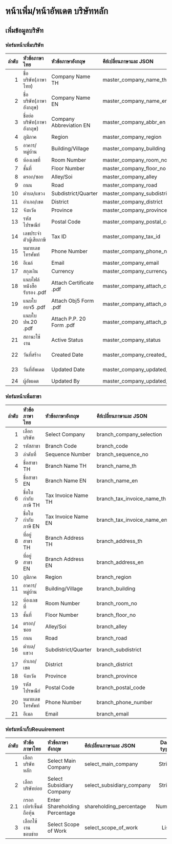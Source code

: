 # หน้าเพิ่ม/หน้าอัพเดต บริษัทหลัก

## เพิ่มข้อมูลบริษัท

### ฟอร์มหน้าเพิ่มบริษัท

|  ลำดับ | หัวข้อภาษาไทย      | หัวข้อภาษาอังกฤษ  | คีย์เปลี่ยนภาษาและ JSON    | Data type | ตัวอย่างข้อมูล           |
| ---: | :-------------------- | :----------------------- | :-------------------------- | :-------: | :--------------------------- |
|    1 | ชื่อบริษัท(ภาษาไทย)       | Company Name TH          | master_company_name_th      |  String   | บริษัทเทคแคร์โซลูชั่น จำกัด          |
|    2 | ชื่อบริษัท(ภาษาอังกฤษ)     | Company Name EN          | master_company_name_en      |  String   | TechCare Solutions Co., Ltd. |
|    3 | ชื่อย่อบริษัท(ภาษาอังกฤษ)   | Company Abbreviation EN  | master_company_abbr_en      |  String   | TCS                          |
|    4 | ภูมิภาค                 | Region                   | master_company_region       |  String   | ภาคกลาง                      |
|    5 | อาคาร/หมู่บ้าน           | Building/Village         | master_company_building     |  String   | อาคาร A                      |
|    6 | ห้องเลขที่               | Room Number              | master_company_room_no      |  String   | 101                          |
|    7 | ชั้นที่                   | Floor Number             | master_company_floor_no     |  String   | 10                           |
|    8 | ตรอก/ซอย              | Alley/Soi                | master_company_alley        |  String   | ซอยสุขุมวิท 1                   |
|    9 | ถนน                   | Road                     | master_company_road         |  String   | ถนนสุขุมวิท                     |
|   10 | ตำบล/แขวง              | Subdistrict/Quarter      | master_company_subdistrict  |  String   | แขวงบางนา                    |
|   11 | อำเภอ/เขต              | District                 | master_company_district     |  String   | เขตบางนา                     |
|   12 | จังหวัด                 | Province                 | master_company_province     |  String   | กรุงเทพมหานคร                 |
|   13 | รหัสไปรษณีย์             | Postal Code              | master_company_postal_code  |  String   | 10260                        |
|   14 | เลขประจำตัวผู้เสียภาษี      | Tax ID                   | master_company_tax_id       |  String   | 1234567890123                |
|   15 | หมายเลขโทรศัพท์         | Phone Number             | master_company_phone_number |  String   | 02-123-4567                  |
|   16 | อีเมล์                  | Email                    | master_company_email        |  String   | infotechcare.com             |
|   17 | สกุลเงิน                | Currency                 | master_company_currency     |  String   | THB                          |
|   18 | แนบไฟล์หนังสือรับรอง .pdf | Attach Certificate .pdf  | master_company_attach_cert  |   File    | certificate.pdf              |
|   19 | แนบใบ อบจ5 .pdf       | Attach Obj5 Form .pdf    | master_company_attach_obj5  |   File    | obj5.pdf                     |
|   20 | แนบใบ ปพ.20 .pdf      | Attach P.P. 20 Form .pdf | master_company_attach_pp20  |   File    | pp20.pdf                     |
|   21 | สถานะใช้งาน            | Active Status            | master_company_status       |  Boolean  | true                         |
|   22 | วันที่สร้าง               | Created Date             | master_company_created_at   | DateTime  | 2023-08-09T12:00:00Z         |
|   23 | วันที่อัพเดต              | Updated Date             | master_company_updated_at   | DateTime  | 2024-08-09T12:00:00Z         |
|   24 | ผู้อัพเดต                | Updated By               | master_company_updated_by   |  String   | admin                        |

### ฟอร์มหน้าเพิ่มสาขา

| ลำดับ | หัวข้อภาษาไทย           | หัวข้อภาษาอังกฤษ              | คีย์เปลี่ยนภาษาและ JSON       | Data type | ตัวอย่างข้อมูล                    |
|-------:|:-------------------------|:------------------------------|:--------------------------------|:---------:|:----------------------------------|
| 1      | เลือกบริษัท               | Select Company                | branch_company_selection        | String    | บริษัท เทคแคร์ โซลูชั่น จำกัด    |
| 2      | รหัสสาขา                 | Branch Code                   | branch_code                     | String    | BR001                             |
| 3      | ลำดับที่                 | Sequence Number               | branch_sequence_no              | Integer   | 1                                  |
| 4      | ชื่อสาขา TH              | Branch Name TH                | branch_name_th                  | String    | สาขาบางนา                         |
| 5      | ชื่อสาขา EN              | Branch Name EN                | branch_name_en                  | String    | Bangna Branch                     |
| 6      | ชื่อใบกำกับภาษี TH       | Tax Invoice Name TH           | branch_tax_invoice_name_th      | String    | บริษัท เทคแคร์ โซลูชั่น จำกัด    |
| 7      | ชื่อใบกำกับภาษี EN       | Tax Invoice Name EN           | branch_tax_invoice_name_en      | String    | TechCare Solutions Co., Ltd.      |
| 8      | ที่อยู่สาขา TH           | Branch Address TH             | branch_address_th               | String    | 123 ถนนบางนา-ตราด, แขวงบางนา     |
| 9      | ที่อยู่สาขา EN           | Branch Address EN             | branch_address_en               | String    | 123 Bangna-Trad Rd, Bangna        |
| 10     | ภูมิภาค                  | Region                        | branch_region                   | String    | ภาคกลาง                           |
| 11     | อาคาร/หมู่บ้าน           | Building/Village              | branch_building                 | String    | อาคาร B                            |
| 12     | ห้องเลขที่               | Room Number                   | branch_room_no                  | String    | 102                                |
| 13     | ชั้นที่                   | Floor Number                  | branch_floor_no                 | String    | 2                                  |
| 14     | ตรอก/ซอย                | Alley/Soi                     | branch_alley                    | String    | ซอยสุขุมวิท 2                      |
| 15     | ถนน                     | Road                          | branch_road                     | String    | ถนนสุขุมวิท                         |
| 16     | ตำบล/แขวง                | Subdistrict/Quarter           | branch_subdistrict              | String    | แขวงบางนา                          |
| 17     | อำเภอ/เขต               | District                      | branch_district                 | String    | เขตบางนา                           |
| 18     | จังหวัด                  | Province                      | branch_province                 | String    | กรุงเทพมหานคร                       |
| 19     | รหัสไปรษณีย์             | Postal Code                   | branch_postal_code              | String    | 10260                               |
| 20     | หมายเลขโทรศัพท์          | Phone Number                  | branch_phone_number             | String    | 02-123-4568                         |
| 21     | อีเมล                   | Email                         | branch_email                    | String    | branchtechcare.co.th              |

### ฟอร์มหน้าเก็บReuuirement

| ลำดับ | หัวข้อภาษาไทย| หัวข้อภาษาอังกฤษ| คีย์เปลี่ยนภาษาและ JSON  | Data type | ตัวอย่างข้อมูล |
|-:|:-|:-|:-|:-:|:-|
| 1 | เลือกบริษัทหลัก        | Select Main Company          | select_main_company        | String    | บริษัท A  |
| 2 | เลือกบริษัทย่อย        | Select Subsidiary Company    | select_subsidiary_company  | String    | บริษัท B  |
| 2.1 | กรอกเปอร์เซ็นต์ถือหุ้น | Enter Shareholding Percentage| shareholding_percentage    | Numeric   | 25.5 |
| 3 | เลือกใช้งานขอบข่าย    | Select Scope of Work         | select_scope_of_work       | List      ||
